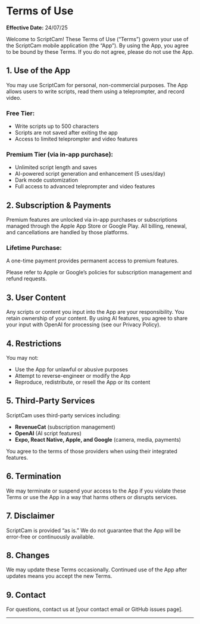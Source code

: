 # Terms of Use

**Effective Date:** 24/07/25

Welcome to ScriptCam! These Terms of Use (“Terms”) govern your use of the ScriptCam mobile application (the “App”). By using the App, you agree to be bound by these Terms. If you do not agree, please do not use the App.

## 1. Use of the App

You may use ScriptCam for personal, non-commercial purposes. The App allows users to write scripts, read them using a teleprompter, and record video.

### Free Tier:
- Write scripts up to 500 characters
- Scripts are not saved after exiting the app
- Access to limited teleprompter and video features

### Premium Tier (via in-app purchase):
- Unlimited script length and saves
- AI-powered script generation and enhancement (5 uses/day)
- Dark mode customization
- Full access to advanced teleprompter and video features

## 2. Subscription & Payments

Premium features are unlocked via in-app purchases or subscriptions managed through the Apple App Store or Google Play. All billing, renewal, and cancellations are handled by those platforms.

### Lifetime Purchase:
A one-time payment provides permanent access to premium features.

Please refer to Apple or Google’s policies for subscription management and refund requests.

## 3. User Content

Any scripts or content you input into the App are your responsibility. You retain ownership of your content. By using AI features, you agree to share your input with OpenAI for processing (see our Privacy Policy).

## 4. Restrictions

You may not:
- Use the App for unlawful or abusive purposes
- Attempt to reverse-engineer or modify the App
- Reproduce, redistribute, or resell the App or its content

## 5. Third-Party Services

ScriptCam uses third-party services including:
- **RevenueCat** (subscription management)
- **OpenAI** (AI script features)
- **Expo, React Native, Apple, and Google** (camera, media, payments)

You agree to the terms of those providers when using their integrated features.

## 6. Termination

We may terminate or suspend your access to the App if you violate these Terms or use the App in a way that harms others or disrupts services.

## 7. Disclaimer

ScriptCam is provided “as is.” We do not guarantee that the App will be error-free or continuously available.

## 8. Changes

We may update these Terms occasionally. Continued use of the App after updates means you accept the new Terms.

## 9. Contact

For questions, contact us at [your contact email or GitHub issues page].

---

